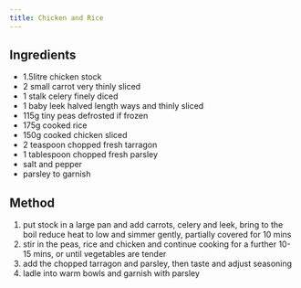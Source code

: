 ```yaml
---
title: Chicken and Rice
---
```


## Ingredients

-   1.5litre chicken stock
-   2 small carrot very thinly sliced
-   1 stalk celery finely diced
-   1 baby leek halved length ways and thinly sliced
-   115g tiny peas defrosted if frozen
-   175g cooked rice
-   150g cooked chicken sliced
-   2 teaspoon chopped fresh tarragon
-   1 tablespoon chopped fresh parsley
-   salt and pepper
-   parsley to garnish

## Method

1.  put stock in a large pan and add carrots, celery and leek, bring to the boil reduce heat to low and simmer gently, partially covered for 10 mins
2.  stir in the peas, rice and chicken and continue cooking for a further 10-15 mins, or until vegetables are tender
3.  add the chopped tarragon and parsley, then taste and adjust seasoning
4.  ladle into warm bowls and garnish with parsley
